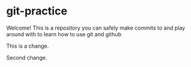 # git-practice

Welcome! This is a repository you can safely make commits to and play around with to learn how to use git and github

This is a change.

Second change.
